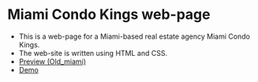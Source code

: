 # Miami Condo Kings web-page
- This is a web-page for a Miami-based real estate agency Miami Condo Kings.
- The web-site is written using HTML and CSS.
- [Preview (Old_miami)](https://www.figma.com/file/nHz8bflIwJaWP3P99vKTH5/miami_home_new?node-id=0%3A2)
- [Demo](https://ogsevko.github.io/layout_miami/)
